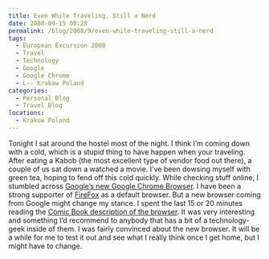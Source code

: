 ```yaml
---
title: Even While Traveling, Still a Nerd
date: 2008-09-15 00:28
permalink: /blog/2008/9/even-while-traveling-still-a-nerd
tags:
  - European Excursion 2008
  - Travel
  - Technology
  - Google
  - Google Chrome
  - L-- Krakow Poland
categories:
  - Personal Blog
  - Travel Blog
locations: 
  - Krakow Poland
---
```


Tonight I sat around the hostel most of the night. I think I’m coming down with a cold, which is a stupid thing to have happen when your traveling. After eating a Kabob (the most excellent type of vendor food out there), a couple of us sat down a watched a movie. I’ve been dowsing myself with green tea, hoping to fend off this cold quickly. While checking stuff online, I stumbled across [Google’s new Google Chrome Browser][1]. I have been a strong supporter of [FireFox][2] as a default browser. But a new browser coming from Google might change my stance. I spent the last 15 or 20 minutes reading the [Comic Book description of the browser][3]. It was very interesting and something I’d recommend to anybody that has a bit of a technology-geek inside of them. I was fairly convinced about the new browser. It will be a while for me to test it out and see what I really think once I get home, but I might have to change.

   [1]: http://www.google.com/chrome/intl/en-US/more/index.html (Google’s new Google Chrome Browser)
   [2]: http://www.mozilla.org/en-US/firefox/new/ (FireFox)
   [3]: http://www.google.com/googlebooks/chrome/small_00.html (Comic Book description of the browser)
